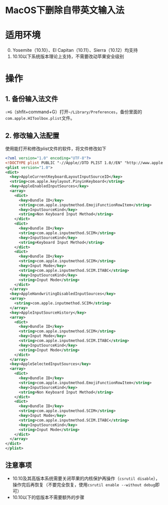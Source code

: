 MacOS下删除自带英文输入法
==

# 适用环境

0. Yosemite（10.10）、El Capitan（10.11）、Sierra（10.12）均支持
0. 10.10以下系统版本理论上支持，不需要改动苹果安全级别

# 操作

## 1. 备份输入法文件

`⇧⌘G`（shfit+command+G）打开`~/Library/Preferences`，备份里面的`com.apple.HIToolbox.plist`文件。

## 2. 修改输入法配置

使用能打开和修改plist文件的软件，将文件修改如下

```xml
<?xml version="1.0" encoding="UTF-8"?>
<!DOCTYPE plist PUBLIC "-//Apple//DTD PLIST 1.0//EN" "http://www.apple.com/DTDs/PropertyList-1.0.dtd">
<plist version="1.0">
<dict>
  <key>AppleCurrentKeyboardLayoutInputSourceID</key>
  <string>com.apple.keylayout.PinyinKeyboard</string>
  <key>AppleEnabledInputSources</key>
  <array>
    <dict>
      <key>Bundle ID</key>
      <string>com.apple.inputmethod.EmojiFunctionRowItem</string>
      <key>InputSourceKind</key>
      <string>Non Keyboard Input Method</string>
    </dict>
    <dict>
      <key>Bundle ID</key>
      <string>com.apple.inputmethod.SCIM</string>
      <key>InputSourceKind</key>
      <string>Keyboard Input Method</string>
    </dict>
    <dict>
      <key>Bundle ID</key>
      <string>com.apple.inputmethod.SCIM</string>
      <key>Input Mode</key>
      <string>com.apple.inputmethod.SCIM.ITABC</string>
      <key>InputSourceKind</key>
      <string>Input Mode</string>
    </dict>
  </array>
  <key>AppleHandwritingDisabledInputSources</key>
  <array>
    <string>com.apple.inputmethod.SCIM</string>
  </array>
  <key>AppleInputSourceHistory</key>
  <array>
    <dict>
      <key>Bundle ID</key>
      <string>com.apple.inputmethod.SCIM</string>
      <key>Input Mode</key>
      <string>com.apple.inputmethod.SCIM.ITABC</string>
      <key>InputSourceKind</key>
      <string>Input Mode</string>
    </dict>
  </array>
  <key>AppleSelectedInputSources</key>
  <array>
    <dict>
      <key>Bundle ID</key>
      <string>com.apple.inputmethod.EmojiFunctionRowItem</string>
      <key>InputSourceKind</key>
      <string>Non Keyboard Input Method</string>
    </dict>
    <dict>
      <key>Bundle ID</key>
      <string>com.apple.inputmethod.SCIM</string>
      <key>Input Mode</key>
      <string>com.apple.inputmethod.SCIM.ITABC</string>
      <key>InputSourceKind</key>
      <string>Input Mode</string>
    </dict>
  </array>
</dict>
</plist>
```

## 注意事项

- 10.10及其高版本系统需要关闭苹果的内核保护再操作（`csrutil disable`），操作完后再恢复（不要完全恢复，使用`csrutil enable --without debug`即可）
- 10.10以下的低版本不需要额外的步骤
